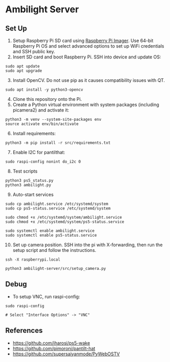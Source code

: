 # Ambilight Server

## Set Up

1. Setup Raspberry Pi SD card using [Raspberry Pi Imager](https://www.raspberrypi.com/software/). Use 64-bit Raspberry Pi OS and select advanced options to set up WiFi credentials and SSH public key.
2. Insert SD card and boot Raspberry Pi. SSH into device and update OS:
```
sudo apt update
sudo apt upgrade
```
3. Install OpenCV. Do not use pip as it causes compatibility issues with QT.
```
sudo apt install -y python3-opencv
```
4. Clone this repository onto the Pi.
5. Create a Python virtual environment with system packages (including picamera2) and activate it:
```
python3 -m venv --system-site-packages env
source activate env/bin/activate
```
6. Install requirements:
```
python3 -m pip install -r src/requirements.txt
```
7. Enable I2C for pantilthat:
```
sudo raspi-config nonint do_i2c 0
```
8. Test scripts
```
python3 ps5_status.py
python3 ambilight.py
```
9. Auto-start services
```
sudo cp ambilight.service /etc/systemd/system
sudo cp ps5-status.service /etc/systemd/system

sudo chmod +x /etc/systemd/system/ambilight.service
sudo chmod +x /etc/systemd/system/ps5-status.service

sudo systemctl enable ambilight.service
sudo systemctl enable ps5-status.service
```
10. Set up camera position. SSH into the pi with X-forwarding, then run the setup script and follow the instructions.
```
ssh -X raspberrypi.local

python3 ambilight-server/src/setup_camera.py
```

## Debug
- To setup VNC, run raspi-config:
```
sudo raspi-config

# Select "Interface Options" -> "VNC"
```


## References
- https://github.com/iharosi/ps5-wake
- https://github.com/pimoroni/pantilt-hat
- https://github.com/supersaiyanmode/PyWebOSTV
